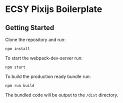 # ECSY Pixijs Boilerplate

## Getting Started

Clone the repository and run:

```
npm install
```

To start the webpack-dev-server run:

```
npm start
```

To build the production ready bundle run:

```
npm run build
```

The bundled code will be output to the `/dist` directory.

